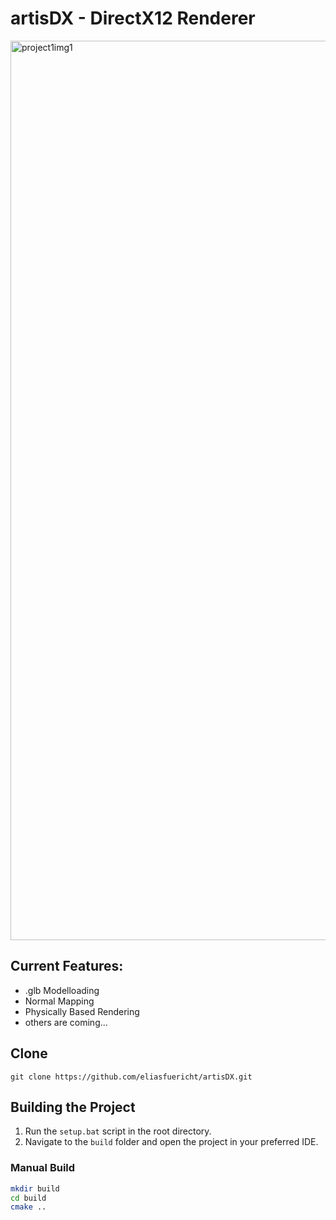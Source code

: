 # artisDX - DirectX12 Renderer
<img width="2559" height="1439" alt="project1img1" src="https://github.com/user-attachments/assets/0a2f0221-02ff-4fe4-8c36-aad8ac6a557f" />

## Current Features:
- .glb Modelloading
- Normal Mapping
- Physically Based Rendering
- others are coming...

## Clone
```git clone https://github.com/eliasfuericht/artisDX.git```

## Building the Project
1. Run the `setup.bat` script in the root directory.
2. Navigate to the `build` folder and open the project in your preferred IDE.

### Manual Build
   ```bash
   mkdir build
   cd build
   cmake ..
   ```
   
